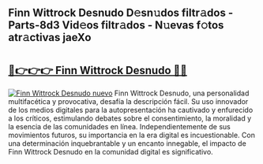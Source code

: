 ## Finn Wittrock Desnudo D𝚎sn𝚞dos filtr𝚊dos - Parts-8d3 Vid𝚎os filtr𝚊dos - N𝚞evas f𝚘tos atr𝚊ctivas jaeXo

# <h2><a href="http://mb8n58.tromn.icu/?c=Finn+Wittrock+Desnudo">🔗👉👉👉 Finn Wittrock Desnudo 🔗🔗</a></h2>

[![Finn Wittrock Desnudo nuevo](https://i.imgur.com/pEAQMta.gif)](http://mb8n58.tromn.icu/?c=Finn+Wittrock+Desnudo)
Finn Wittrock Desnudo, una personalidad multifacética y provocativa, desafía la descripción fácil. Su uso innovador de los medios digitales para la autopresentación ha cautivado y enfurecido a los críticos, estimulando debates sobre el consentimiento, la moralidad y la esencia de las comunidades en línea. Independientemente de sus movimientos futuros, su importancia en la era digital es incuestionable. Con una determinación inquebrantable y un encanto innegable, el impacto de Finn Wittrock Desnudo en la comunidad digital es significativo.

